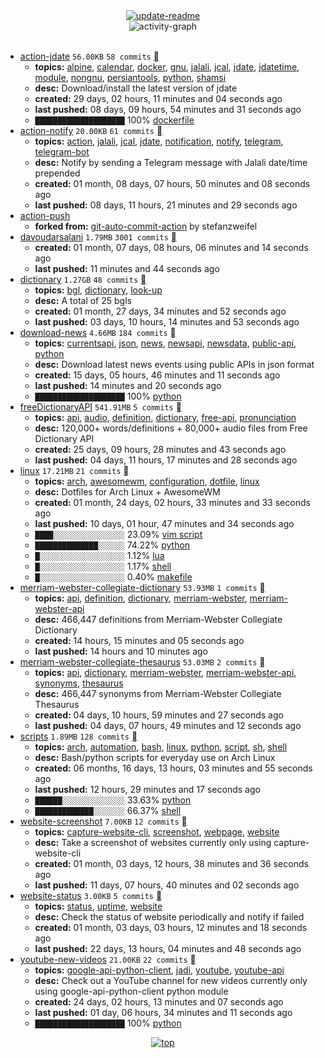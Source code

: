 <div align="center">
<a href="https://github.com/davoudarsalani/davoudarsalani/actions/workflows/update-readme.yml">
<img alt="update-readme" src="https://github.com/davoudarsalani/davoudarsalani/actions/workflows/update-readme.yml/badge.svg">
</a>
</div>
<div align="center">
<img alt="activity-graph" src="https://activity-graph.herokuapp.com/graph?username=davoudarsalani&custom_title=Joined%2002%20years,%2009%20months,%2004%20days,%2011%20hours,%2040%20minutes%20and%2015%20seconds%20ago&hide_border=true&bg_color=00000000&point=00000000&color=1793D1&line=00000000&area=true&area_color=1793d1"></div>
<br>

* [action-jdate](https://github.com/davoudarsalani/action-jdate) `56.00KB` `58 commits` [](https://api.github.com/repos/davoudarsalani/action-jdate/zipball)
	+ __topics:__ [alpine](https://github.com/topics/alpine), [calendar](https://github.com/topics/calendar), [docker](https://github.com/topics/docker), [gnu](https://github.com/topics/gnu), [jalali](https://github.com/topics/jalali), [jcal](https://github.com/topics/jcal), [jdate](https://github.com/topics/jdate), [jdatetime](https://github.com/topics/jdatetime), [module](https://github.com/topics/module), [nongnu](https://github.com/topics/nongnu), [persiantools](https://github.com/topics/persiantools), [python](https://github.com/topics/python), [shamsi](https://github.com/topics/shamsi)
	+ __desc:__ Download/install the latest version of jdate
	+ __created:__ 29 days, 02 hours, 11 minutes and 04 seconds ago
	+ __last pushed:__ 08 days, 09 hours, 54 minutes and 31 seconds ago
	+ `████████████████████`  100% [dockerfile](https://github.com/topics/dockerfile)
* [action-notify](https://github.com/davoudarsalani/action-notify) `20.00KB` `61 commits` [](https://api.github.com/repos/davoudarsalani/action-notify/zipball)
	+ __topics:__ [action](https://github.com/topics/action), [jalali](https://github.com/topics/jalali), [jcal](https://github.com/topics/jcal), [jdate](https://github.com/topics/jdate), [notification](https://github.com/topics/notification), [notify](https://github.com/topics/notify), [telegram](https://github.com/topics/telegram), [telegram-bot](https://github.com/topics/telegram-bot)
	+ __desc:__ Notify by sending a Telegram message with Jalali date/time prepended
	+ __created:__ 01 month, 08 days, 07 hours, 50 minutes and 08 seconds ago
	+ __last pushed:__ 08 days, 11 hours, 21 minutes and 29 seconds ago
* [action-push](https://github.com/davoudarsalani/action-push)
	+ __forked from:__ [git-auto-commit-action](https://github.com/stefanzweifel/git-auto-commit-action) by stefanzweifel
* [davoudarsalani](https://github.com/davoudarsalani/davoudarsalani) `1.79MB` `3001 commits` [](https://api.github.com/repos/davoudarsalani/davoudarsalani/zipball)
	+ __created:__ 01 month, 07 days, 08 hours, 06 minutes and 14 seconds ago
	+ __last pushed:__ 11 minutes and 44 seconds ago
* [dictionary](https://github.com/davoudarsalani/dictionary) `1.27GB` `48 commits` [](https://api.github.com/repos/davoudarsalani/dictionary/zipball)
	+ __topics:__ [bgl](https://github.com/topics/bgl), [dictionary](https://github.com/topics/dictionary), [look-up](https://github.com/topics/look-up)
	+ __desc:__ A total of 25 bgls
	+ __created:__ 01 month, 27 days, 34 minutes and 52 seconds ago
	+ __last pushed:__ 03 days, 10 hours, 14 minutes and 53 seconds ago
* [download-news](https://github.com/davoudarsalani/download-news) `4.66MB` `184 commits` [](https://api.github.com/repos/davoudarsalani/download-news/zipball)
	+ __topics:__ [currentsapi](https://github.com/topics/currentsapi), [json](https://github.com/topics/json), [news](https://github.com/topics/news), [newsapi](https://github.com/topics/newsapi), [newsdata](https://github.com/topics/newsdata), [public-api](https://github.com/topics/public-api), [python](https://github.com/topics/python)
	+ __desc:__ Download latest news events using public APIs in json format
	+ __created:__ 15 days, 05 hours, 46 minutes and 11 seconds ago
	+ __last pushed:__ 14 minutes and 20 seconds ago
	+ `████████████████████`  100% [python](https://github.com/topics/python)
* [freeDictionaryAPI](https://github.com/davoudarsalani/freeDictionaryAPI) `541.91MB` `5 commits` [](https://api.github.com/repos/davoudarsalani/freeDictionaryAPI/zipball)
	+ __topics:__ [api](https://github.com/topics/api), [audio](https://github.com/topics/audio), [definition](https://github.com/topics/definition), [dictionary](https://github.com/topics/dictionary), [free-api](https://github.com/topics/free-api), [pronunciation](https://github.com/topics/pronunciation)
	+ __desc:__ 120,000+ words/definitions + 80,000+ audio files from Free Dictionary API
	+ __created:__ 25 days, 09 hours, 28 minutes and 43 seconds ago
	+ __last pushed:__ 04 days, 11 hours, 17 minutes and 28 seconds ago
* [linux](https://github.com/davoudarsalani/linux) `17.21MB` `21 commits` [](https://api.github.com/repos/davoudarsalani/linux/zipball)
	+ __topics:__ [arch](https://github.com/topics/arch), [awesomewm](https://github.com/topics/awesomewm), [configuration](https://github.com/topics/configuration), [dotfile](https://github.com/topics/dotfile), [linux](https://github.com/topics/linux)
	+ __desc:__ Dotfiles for Arch Linux + AwesomeWM
	+ __created:__ 01 month, 24 days, 02 hours, 33 minutes and 33 seconds ago
	+ __last pushed:__ 10 days, 01 hour, 47 minutes and 34 seconds ago
	+ `████░░░░░░░░░░░░░░░░`  23.09% [vim script](https://github.com/topics/vim%20script)
	+ `██████████████░░░░░░`  74.22% [python](https://github.com/topics/python)
	+ `█░░░░░░░░░░░░░░░░░░░`  1.12% [lua](https://github.com/topics/lua)
	+ `█░░░░░░░░░░░░░░░░░░░`  1.17% [shell](https://github.com/topics/shell)
	+ `█░░░░░░░░░░░░░░░░░░░`  0.40% [makefile](https://github.com/topics/makefile)
* [merriam-webster-collegiate-dictionary](https://github.com/davoudarsalani/merriam-webster-collegiate-dictionary) `53.93MB` `1 commits` [](https://api.github.com/repos/davoudarsalani/merriam-webster-collegiate-dictionary/zipball)
	+ __topics:__ [api](https://github.com/topics/api), [definition](https://github.com/topics/definition), [dictionary](https://github.com/topics/dictionary), [merriam-webster](https://github.com/topics/merriam-webster), [merriam-webster-api](https://github.com/topics/merriam-webster-api)
	+ __desc:__ 466,447 definitions from Merriam-Webster Collegiate Dictionary
	+ __created:__ 14 hours, 15 minutes and 05 seconds ago
	+ __last pushed:__ 14 hours and 10 minutes ago
* [merriam-webster-collegiate-thesaurus](https://github.com/davoudarsalani/merriam-webster-collegiate-thesaurus) `53.03MB` `2 commits` [](https://api.github.com/repos/davoudarsalani/merriam-webster-collegiate-thesaurus/zipball)
	+ __topics:__ [api](https://github.com/topics/api), [dictionary](https://github.com/topics/dictionary), [merriam-webster](https://github.com/topics/merriam-webster), [merriam-webster-api](https://github.com/topics/merriam-webster-api), [synonyms](https://github.com/topics/synonyms), [thesaurus](https://github.com/topics/thesaurus)
	+ __desc:__ 466,447 synonyms from Merriam-Webster Collegiate Thesaurus
	+ __created:__ 04 days, 10 hours, 59 minutes and 27 seconds ago
	+ __last pushed:__ 04 days, 07 hours, 49 minutes and 12 seconds ago
* [scripts](https://github.com/davoudarsalani/scripts) `1.89MB` `128 commits` [](https://api.github.com/repos/davoudarsalani/scripts/zipball)
	+ __topics:__ [arch](https://github.com/topics/arch), [automation](https://github.com/topics/automation), [bash](https://github.com/topics/bash), [linux](https://github.com/topics/linux), [python](https://github.com/topics/python), [script](https://github.com/topics/script), [sh](https://github.com/topics/sh), [shell](https://github.com/topics/shell)
	+ __desc:__ Bash/python scripts for everyday use on Arch Linux
	+ __created:__ 06 months, 16 days, 13 hours, 03 minutes and 55 seconds ago
	+ __last pushed:__ 12 hours, 29 minutes and 17 seconds ago
	+ `██████░░░░░░░░░░░░░░`  33.63% [python](https://github.com/topics/python)
	+ `█████████████░░░░░░░`  66.37% [shell](https://github.com/topics/shell)
* [website-screenshot](https://github.com/davoudarsalani/website-screenshot) `7.00KB` `12 commits` [](https://api.github.com/repos/davoudarsalani/website-screenshot/zipball)
	+ __topics:__ [capture-website-cli](https://github.com/topics/capture-website-cli), [screenshot](https://github.com/topics/screenshot), [webpage](https://github.com/topics/webpage), [website](https://github.com/topics/website)
	+ __desc:__ Take a screenshot of websites currently only using capture-website-cli
	+ __created:__ 01 month, 03 days, 12 hours, 38 minutes and 36 seconds ago
	+ __last pushed:__ 11 days, 07 hours, 40 minutes and 02 seconds ago
* [website-status](https://github.com/davoudarsalani/website-status) `3.00KB` `5 commits` [](https://api.github.com/repos/davoudarsalani/website-status/zipball)
	+ __topics:__ [status](https://github.com/topics/status), [uptime](https://github.com/topics/uptime), [website](https://github.com/topics/website)
	+ __desc:__ Check the status of website periodically and notify if failed
	+ __created:__ 01 month, 03 days, 03 hours, 12 minutes and 18 seconds ago
	+ __last pushed:__ 22 days, 13 hours, 04 minutes and 48 seconds ago
* [youtube-new-videos](https://github.com/davoudarsalani/youtube-new-videos) `21.00KB` `22 commits` [](https://api.github.com/repos/davoudarsalani/youtube-new-videos/zipball)
	+ __topics:__ [google-api-python-client](https://github.com/topics/google-api-python-client), [jadi](https://github.com/topics/jadi), [youtube](https://github.com/topics/youtube), [youtube-api](https://github.com/topics/youtube-api)
	+ __desc:__ Check out a YouTube channel for new videos currently only using google-api-python-client python module
	+ __created:__ 24 days, 02 hours, 13 minutes and 07 seconds ago
	+ __last pushed:__ 01 day, 06 hours, 34 minutes and 11 seconds ago
	+ `████████████████████`  100% [python](https://github.com/topics/python)
<div align="center">
<a href='https://github.com/davoudarsalani/davoudarsalani#readme'>
<img alt='top' src='https://img.shields.io/badge/TOP-grey'>
</a>
</div>
